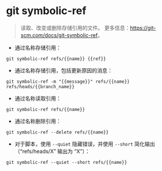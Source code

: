 # git symbolic-ref

> 读取、改变或删除存储引用的文件。
> 更多信息：<https://git-scm.com/docs/git-symbolic-ref>。

- 通过名称存储引用：

`git symbolic-ref refs/{{name}} {{ref}}`

- 通过名称存储引用，包括更新原因的消息：

`git symbolic-ref -m "{{message}}" refs/{{name}} refs/heads/{{branch_name}}`

- 通过名称读取引用：

`git symbolic-ref refs/{{name}}`

- 通过名称删除引用：

`git symbolic-ref --delete refs/{{name}}`

- 对于脚本，使用 `--quiet` 隐藏错误，并使用 `--short` 简化输出（“refs/heads/X” 输出为 “X”）：

`git symbolic-ref --quiet --short refs/{{name}}`